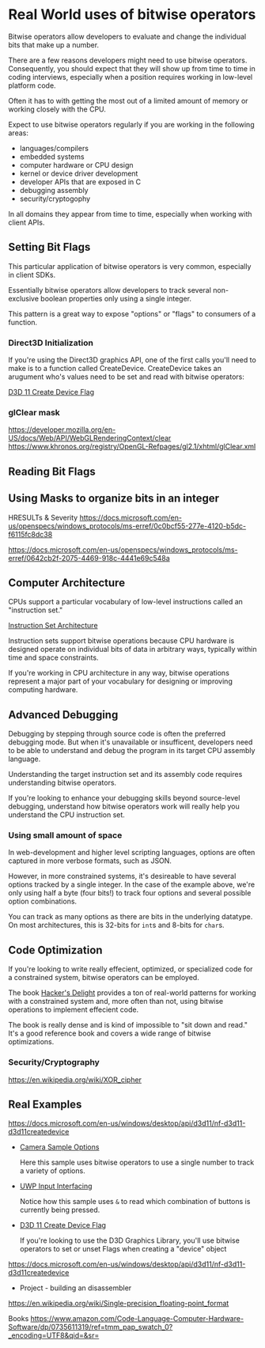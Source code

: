 # Real World uses of bitwise operators

Bitwise operators allow developers to evaluate and change the individual bits
that make up a number.

There are a few reasons developers might need to use bitwise operators.
Consequently, you should expect that they will show up from time to time in
coding interviews, especially when a position requires working in low-level
platform code.

Often it has to with getting the most out of a limited amount of memory or
working closely with the CPU.

Expect to use bitwise operators regularly if you are working in the following areas:

- languages/compilers
- embedded systems
- computer hardware or CPU design
- kernel or device driver development
- developer APIs that are exposed in C
- debugging assembly
- security/cryptogophy

In all domains they appear from time to time, especially when working with client APIs.

## Setting Bit Flags

This particular application of bitwise operators is very common, especially in
client SDKs.

Essentially bitwise operators allow developers to track several non-exclusive boolean
properties only using a single integer.

This pattern is a great way to expose "options" or "flags" to consumers of a
function.

### Direct3D Initialization

If you're using the Direct3D graphics API, one of the first calls you'll need to
make is to a function called CreateDevice. CreateDevice takes an arugument who's
values need to be set and read with bitwise operators:

[D3D 11 Create Device Flag](https://docs.microsoft.com/en-us/windows/desktop/api/d3d11/ne-d3d11-d3d11_create_device_flag)

### glClear mask

https://developer.mozilla.org/en-US/docs/Web/API/WebGLRenderingContext/clear
https://www.khronos.org/registry/OpenGL-Refpages/gl2.1/xhtml/glClear.xml

## Reading Bit Flags

## Using Masks to organize bits in an integer

HRESULTs & Severity
https://docs.microsoft.com/en-us/openspecs/windows_protocols/ms-erref/0c0bcf55-277e-4120-b5dc-f6115fc8dc38

https://docs.microsoft.com/en-us/openspecs/windows_protocols/ms-erref/0642cb2f-2075-4469-918c-4441e69c548a


## Computer Architecture

CPUs support a particular vocabulary of low-level instructions called an
"instruction set."

[Instruction Set Architecture](https://en.wikipedia.org/wiki/Instruction_set_architecture)

Instruction sets support bitwise operations because CPU hardware is designed
operate on individual bits of data in arbitrary ways, typically within time and
space constraints.

If you're working in CPU architecture in any way, bitwise operations represent a
major part of your vocabulary for designing or improving computing hardware.

## Advanced Debugging

Debugging by stepping through source code is often the preferred debugging mode.
But when it's unavailable or insufficent, developers need to be able to
understand and debug the program in its target CPU assembly language.

Understanding the target instruction set and its assembly code requires
understanding bitwise operators.

If you're looking to enhance your debugging skills beyond source-level
debugging, understand how bitwise operators work will really help you understand
the CPU instruction set.

### Using small amount of space

In web-development and higher level scripting languages, options are often
captured in more verbose formats, such as JSON.

However, in more constrained systems, it's desireable to have several options
tracked by a single integer. In the case of the example above, we're only using
half a byte (four bits!) to track four options and several possible option
combinations.

You can track as many options as there are bits in the underlying datatype.
On most architectures, this is 32-bits for `int`s and 8-bits for `char`s.

## Code Optimization

If you're looking to write really effecient, optimized, or specialized code for
a constrained system, bitwise operators can be employed.

The book
[Hacker's Delight](https://www.amazon.com/Hackers-Delight-2nd-Henry-Warren/dp/0321842685)
provides a ton of real-world patterns for working with a constrained system and,
more often than not, using bitwise operations to implement effecient code.

The book is really dense and is kind of impossible to "sit down and read." It's
a good reference book and covers a wide range of bitwise optimizations.

### Security/Cryptography

https://en.wikipedia.org/wiki/XOR_cipher

## Real Examples


https://docs.microsoft.com/en-us/windows/desktop/api/d3d11/nf-d3d11-d3d11createdevice
- [Camera Sample Options](https://github.com/microsoft/xbox-live-api/blob/c8dc9f91858d7f7fdd0e4ac7ec5bdd4f865e1bef/InProgressSamples/Kits/ATGTK/FlyCamera.cpp#L61)

  Here this sample uses bitwise operators to use a single number to track a variety of options.

- [UWP Input Interfacing](https://github.com/microsoft/Xbox-ATG-Samples/blob/a733a3992a74c9a8f733851b53952edd7659bdce/UWPSamples/System/InputInterfacingUWP/InputInterfacingUWP.cpp#L45)

  Notice how this sample uses `&` to read which combination of buttons is currently being pressed.

- [D3D 11 Create Device Flag](https://docs.microsoft.com/en-us/windows/desktop/api/d3d11/ne-d3d11-d3d11_create_device_flag)

  If you're looking to use the D3D Graphics Library, you'll use bitwise
  operators to set or unset Flags when creating a "device" object

https://docs.microsoft.com/en-us/windows/desktop/api/d3d11/nf-d3d11-d3d11createdevice

- Project - building an disassembler

https://en.wikipedia.org/wiki/Single-precision_floating-point_format


Books
https://www.amazon.com/Code-Language-Computer-Hardware-Software/dp/0735611319/ref=tmm_pap_swatch_0?_encoding=UTF8&qid=&sr=